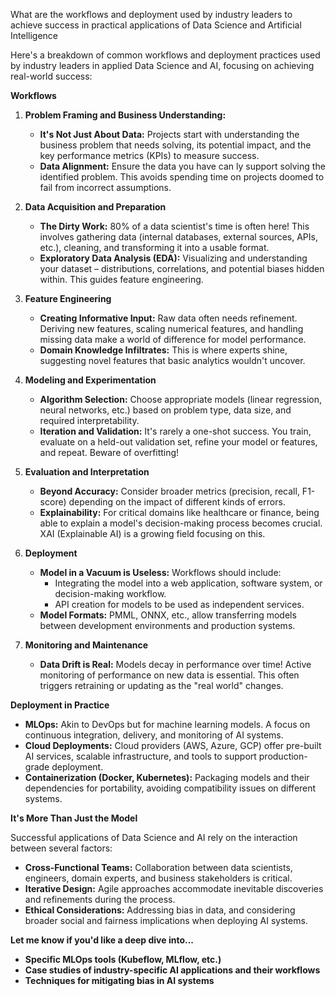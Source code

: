 What are the workflows and deployment used by industry leaders to achieve success in practical applications of Data Science and Artificial Intelligence

Here's a breakdown of common workflows and deployment practices used by industry leaders in applied Data Science and AI, focusing on achieving real-world success:

**Workflows**

1. **Problem Framing and Business Understanding:**
   * **It's Not Just About Data:**  Projects start with understanding the business problem that needs solving, its potential impact, and the key performance metrics (KPIs) to measure success.
   * **Data Alignment:**  Ensure the data you have can ly support solving the identified problem. This avoids spending time on projects doomed to fail from incorrect assumptions.

2. **Data Acquisition and Preparation**
   * **The Dirty Work:**  80% of a data scientist's time is often here! This involves gathering data (internal databases, external sources, APIs, etc.), cleaning, and transforming it into a usable format.
   * **Exploratory Data Analysis (EDA):** Visualizing and understanding your dataset – distributions, correlations, and potential biases hidden within. This guides feature engineering.

3. **Feature Engineering**
   * **Creating Informative Input:** Raw data often needs refinement. Deriving new features, scaling numerical features, and handling missing data make a world of difference for model performance.
   * **Domain Knowledge Infiltrates:** This is where experts shine, suggesting novel features that basic analytics wouldn't uncover.

4. **Modeling and Experimentation**
   * **Algorithm Selection:** Choose appropriate models (linear regression, neural networks, etc.) based on problem type, data size, and required interpretability.
   * **Iteration and Validation:**  It's rarely a one-shot success. You train, evaluate on a held-out validation set, refine your model or features, and repeat. Beware of overfitting!

5. **Evaluation and Interpretation**
   * **Beyond Accuracy:** Consider broader metrics (precision, recall, F1-score) depending on the impact of different kinds of errors.
   * **Explainability:** For critical domains like healthcare or finance, being able to explain a model's decision-making process becomes crucial. XAI (Explainable AI) is a growing field focusing on this.

6. **Deployment**
   * **Model in a Vacuum is Useless:** Workflows should include:
      * Integrating the model into a web application, software system, or decision-making workflow.
      * API creation for models to be used as independent services.
   * **Model Formats:** PMML, ONNX, etc., allow transferring models between development environments and production systems. 

7. **Monitoring and Maintenance**
   * **Data Drift is Real:** Models decay in performance over time! Active monitoring of performance on new data is essential. This often triggers retraining or updating as the "real world" changes.

**Deployment in Practice**

 * **MLOps:** Akin to DevOps but for machine learning models. A focus on continuous integration, delivery, and monitoring of AI systems.
 * **Cloud Deployments:** Cloud providers (AWS, Azure, GCP) offer pre-built AI services, scalable infrastructure, and tools to support production-grade deployment.
 * **Containerization (Docker, Kubernetes):** Packaging models and their dependencies for portability, avoiding compatibility issues on different systems.

**It's More Than Just the Model**

Successful applications of Data Science and AI rely on the interaction between several factors:

* **Cross-Functional Teams:** Collaboration between data scientists, engineers, domain experts, and business stakeholders is critical.
* **Iterative Design:** Agile approaches accommodate inevitable discoveries and refinements during the process.
* **Ethical Considerations:** Addressing bias in data, and considering broader social and fairness implications when deploying AI systems.

**Let me know if you'd like a deep dive into...**

* **Specific MLOps tools (Kubeflow, MLflow, etc.)**
* **Case studies of industry-specific AI applications and their workflows**
* **Techniques for mitigating bias in AI systems** 
